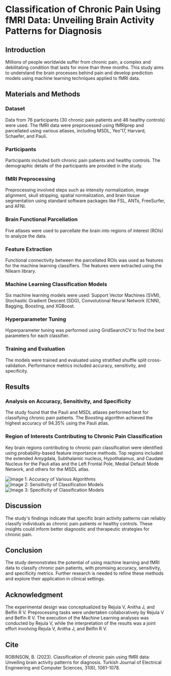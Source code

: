 # Classification of Chronic Pain Using fMRI Data: Unveiling Brain Activity Patterns for Diagnosis

## Introduction
Millions of people worldwide suffer from chronic pain, a complex and debilitating condition that lasts for more than three months. This study aims to understand the brain processes behind pain and develop prediction models using machine learning techniques applied to fMRI data.

## Materials and Methods

### Dataset
Data from 76 participants (30 chronic pain patients and 46 healthy controls) were used. The fMRI data were preprocessed using fMRIprep and parcellated using various atlases, including MSDL, Yeo’17, Harvard, Schaefer, and Pauli.

### Participants
Participants included both chronic pain patients and healthy controls. The demographic details of the participants are provided in the study.

### fMRI Preprocessing
Preprocessing involved steps such as intensity normalization, image alignment, skull stripping, spatial normalization, and brain tissue segmentation using standard software packages like FSL, ANTs, FreeSurfer, and AFNI.

### Brain Functional Parcellation
Five atlases were used to parcellate the brain into regions of interest (ROIs) to analyze the data.

### Feature Extraction
Functional connectivity between the parcellated ROIs was used as features for the machine learning classifiers. The features were extracted using the Nilearn library.

### Machine Learning Classification Models
Six machine learning models were used: Support Vector Machines (SVM), Stochastic Gradient Descent (SDG), Convolutional Neural Network (CNN), Bagging, Boosting, and XGBoost.

### Hyperparameter Tuning
Hyperparameter tuning was performed using GridSearchCV to find the best parameters for each classifier.

### Training and Evaluation
The models were trained and evaluated using stratified shuffle split cross-validation. Performance metrics included accuracy, sensitivity, and specificity.

## Results

### Analysis on Accuracy, Sensitivity, and Specificity
The study found that the Pauli and MSDL atlases performed best for classifying chronic pain patients. The Boosting algorithm achieved the highest accuracy of 94.35% using the Pauli atlas.

### Region of Interests Contributing to Chronic Pain Classification
Key brain regions contributing to chronic pain classification were identified using probability-based feature importance methods. Top regions included the extended Amygdala, Subthalamic nucleus, Hypothalamus, and Caudate Nucleus for the Pauli atlas and the Left Frontal Pole, Medial Default Mode Network, and others for the MSDL atlas.

![Image 1: Accuracy of Various Algorithms](path_to_accuracy_image)
![Image 2: Sensitivity of Classification Models](path_to_sensitivity_image)
![Image 3: Specificity of Classification Models](path_to_specificity_image)

## Discussion
The study's findings indicate that specific brain activity patterns can reliably classify individuals as chronic pain patients or healthy controls. These insights could inform better diagnostic and therapeutic strategies for chronic pain.

## Conclusion
The study demonstrates the potential of using machine learning and fMRI data to classify chronic pain patients, with promising accuracy, sensitivity, and specificity metrics. Further research is needed to refine these methods and explore their application in clinical settings.

## Acknowledgment
The experimental design was conceptualized by Rejula V, Anitha J, and Belfin R V. Preprocessing tasks were undertaken collaboratively by Rejula V and Belfin R V. The execution of the Machine Learning analyses was conducted by Rejula V, while the interpretation of the results was a joint effort involving Rejula V, Anitha J, and Belfin R V.

## Cite
ROBINSON, B. (2023). Classification of chronic pain using fMRI data: Unveiling brain activity patterns for diagnosis. Turkish Journal of Electrical Engineering and Computer Sciences, 31(6), 1061-1078.

